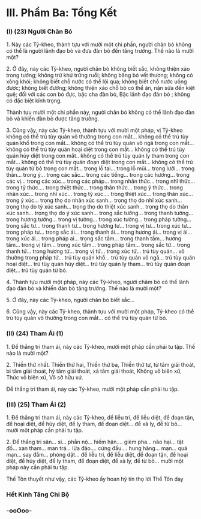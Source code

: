 # III. Phẩm Ba: Tổng Kết

### (I) (23) Người Chăn Bó

1\. Này các Tỷ-kheo, thành tựu với mười một chi phần, người chăn bò không có thể là người lãnh đạo bò
và đưa đàn bò đến tăng trưởng. Thế nào là mười một?

2\. Ở đây, này các Tỷ-kheo, người chăn bò không biết sắc, không thiện xảo trong tướng; không trừ khử
trứng ruồi; không băng bó vết thương; không có xông khói; không biết chỗ nước có thể lội qua; không
biết chỗ nước uống được; không biết đường; không thiện xảo chỗ bò có thể ăn, nặn sữa đến kiệt quệ; đối
với các con bò đực, bậc cha đàn bò, Bậc lãnh đạo đàn bò ; không có đặc biệt kính trọng.

Thành tựu mười một chi phần này, người chăn bò không có thể lãnh đạo đàn bò và khiến đàn bò được
tăng trưởng.

3\. Cũng vậy, này các Tỷ-kheo, thành tựu với mười một pháp, vị Tỷ-kheo không có thể trú tùy quán vô
thường trong con mắt... không có thể trú tùy quán khổ trong con mắt... không có thể trú tùy quán vô ngã
trong con mắt... không có thể trú tùy quán hoại diệt trong con mắt... không có thể trú tùy quán hủy diệt
trong con mắt.. không có thể trú tùy quán ly tham trong con mắt... không có thể trú tùy quán đoạn diệt
trong con mắt... không có thể trú tùy quán từ bỏ trong con mắt... trong lỗ tai... trong lỗ mũi... trong
lưỡi... trong thân... trong ý... trong các sắc... trong các tiếng... trong các hương... trong các vị... trong các
xúc... trong các pháp... trong nhãn thức... trong nhĩ thức... trong tỷ thức.... trong thiệt thức... trong thân
thức... trong ý thức... trong nhãn xúc... trong nhĩ xúc... trong tỷ xúc.... trong thiệt xúc... trong thân xúc...
trong ý xúc... trọng thọ do nhãn xúc sanh... trọng thọ do nhĩ xúc sanh... trọng thọ do tỷ xúc sanh... trọng
thọ do thiệt xúc sanh... trọng thọ do thân xúc sanh... trọng thọ do ý xúc sanh... trong sắc tưởng... trong
thanh tưởng... trong hương tưởng... trong vị tưởng... trong xúc tưởng... trong pháp tưởng... trong sắc tư...
trong thanh tư... trong hương tư... trong vị tư... trong xúc tư... trong pháp tư... trong sắc ái... trong thanh
ái... trong hương ái... trong vị ái... trong xúc ái... trong pháp ai... trong sắc tầm... trong thanh tầm...
hương tầm... trong vị tầm... trong xúc tầm... trong pháp tầm... trong sắc tứ... trong thanh tứ... trong
hương tứ... trong vị tứ... trong xúc tứ... trú tùy quán... vô thường trong pháp tứ... trú tùy quán khổ... trú
tùy quán vô ngã... trú tùy quán hoại diệt... trú tùy quán hủy diệt... trú tùy quán ly tham... trú tùy quán
đoạn diệt... trú tùy quán từ bỏ.

4\. Thành tựu mười một pháp, này các Tỷ-kheo, người chăm bò có thể lãnh đạo đàn bò và khiến đàn bò
tăng trưởng. Thế nào là mười một?

5\. Ở đây, này các Tỷ-kheo, người chăn bò biết sắc...

6\. Cũng vậy, này các Tỷ-kheo, thành tựu với mười một pháp, Tỷ-kheo có thể trú tùy quán vô thường
trong con mắt... có thể trú tùy quán từ bỏ.

<!--pg-->
### (II) (24) Tham Ái (1)

1\. Ðể thắng tri tham ái, này các Tỷ-kheo, mười một pháp cần phải tu tập. Thế nào là mười một?

2\. Thiền thứ nhất. Thiền thứ hai, Thiền thứ ba, Thiền thứ tư, từ tâm giải thoát, bi tâm giải thoát, hỷ tâm
giải thoát, xả tâm giải thoát, Không vô biên xứ, Thức vô biên xứ, Vô sở hữu xứ.

Ðể thắng tri tham ái, này các Tỷ-kheo, mười một pháp cần phải tu tập.

<!--pg-->
### (III) (25) Tham Ái (2)
1\. Ðể thắng tri tham ái, này các Tỷ-kheo, để liễu tri, để liễu diệt, để đoạn tận, để hoại diệt, để hủy diệt,
để ly tham, để đoạn diệt... để xả ly, để từ bỏ... mười một pháp cần phải tu tập.

<!--pg-->
2\. Ðể thắng tri sân... si... phẫn nộ... hiềm hận.... gièm pha... não hại... tật đố... xan tham... man trá... lừa
đảo.... cứng đầu.... hung hăng... mạn... quá mạn... say đắm... phóng dật... để liễu tri, để liễu diệt, để đoạn
tận, để hoại diệt, để hủy diệt, để ly tham, để đoạn diệt, để xả ly, để từ bỏ... mười một pháp này cần phải
tu tập.

Thế Tôn thuyết như vậy, các Tỷ-kheo ấy hoan hỷ tín thọ lời Thế Tôn dạy

<!--pg-->
### Hết Kinh Tăng Chi Bộ

### -ooOoo-
